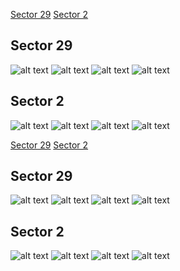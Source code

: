 [Sector 29](#sector29)
[Sector 2](#sector2)

<a name = "sector29"></a>
## Sector 29
![alt text](/tt/WASP-096_Sector_29/WASP-096_Sector_29_a_TimeSeries.png)
![alt text](/tt/WASP-096_Sector_29/WASP-096_Sector_29_b_FoldedLightCurve.png)
![alt text](/tt/WASP-096_Sector_29/WASP-096_Sector_29_b_IndividualTransitsWithFit.png)
![alt text](/tt/WASP-096_Sector_29/WASP-096_Sector_29_c_TimingResiduals.png)

<a name = "sector2"></a>
## Sector 2
![alt text](/tt/WASP-096_Sector_2/WASP-096_Sector_2_a_TimeSeries.png)
![alt text](/tt/WASP-096_Sector_2/WASP-096_Sector_2_b_FoldedLightCurve.png)
![alt text](/tt/WASP-096_Sector_2/WASP-096_Sector_2_b_IndividualTransitsWithFit.png)
![alt text](/tt/WASP-096_Sector_2/WASP-096_Sector_2_c_TimingResiduals.png)

[Sector 29](#sector29)
[Sector 2](#sector2)

<a name = "sector29"></a>
## Sector 29
![alt text](/tt/WASP-096_Sector_29/WASP-096_Sector_29_a_TimeSeries.png)
![alt text](/tt/WASP-096_Sector_29/WASP-096_Sector_29_b_FoldedLightCurve.png)
![alt text](/tt/WASP-096_Sector_29/WASP-096_Sector_29_b_IndividualTransitsWithFit.png)
![alt text](/tt/WASP-096_Sector_29/WASP-096_Sector_29_c_TimingResiduals.png)

<a name = "sector2"></a>
## Sector 2
![alt text](/tt/WASP-096_Sector_2/WASP-096_Sector_2_a_TimeSeries.png)
![alt text](/tt/WASP-096_Sector_2/WASP-096_Sector_2_b_FoldedLightCurve.png)
![alt text](/tt/WASP-096_Sector_2/WASP-096_Sector_2_b_IndividualTransitsWithFit.png)
![alt text](/tt/WASP-096_Sector_2/WASP-096_Sector_2_c_TimingResiduals.png)

